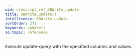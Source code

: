 ```yaml
---
uid: crmscript_ref_DBWrite_update
title: DBWrite.update()
intellisense: DBWrite.update
sortOrder: 271
keywords: update()
so.topic: reference
---
```



Execute update-query with the specified columns and values.


